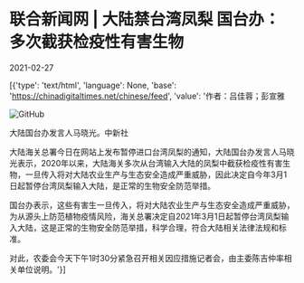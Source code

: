 # 联合新闻网 | 大陆禁台湾凤梨 国台办：多次截获检疫性有害生物

2021-02-27

[{'type': 'text/html', 'language': None, 'base': 'https://chinadigitaltimes.net/chinese/feed', 'value': '作者：吕佳蓉；彭宣雅

![GitHub](https://chinadigitaltimes.net/chinese/files/2021/02/post-663075-60399c6ed0fe8.png)

大陆国台办发言人马晓光。中新社





大陆海关总署今日在网站上发布暂停进口台湾凤梨的通知，大陆国台办发言人马晓光表示，2020年以来，大陆海关多次从台湾输入大陆的凤梨中截获检疫性有害生物，一旦传入将对大陆农业生产与生态安全造成严重威胁，因此决定自今年3月1日起暂停台湾凤梨输入大陆，是正常的生物安全防范举措。

国台办表示，这些有害生一旦传入，将对大陆农业生产与生态安全造成严重威胁，为从源头上防范植物疫情风险，海关总署决定自2021年3月1日起暂停台湾凤梨输入大陆，这是正常的生物安全防范举措，科学合理，符合大陆相关法律法规和标准。

对此，农委会今天下午1时30分紧急召开相关因应措施记者会，由主委陈吉仲率相关单位说明。'}]